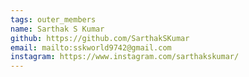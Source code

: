 ```yaml
---
tags: outer_members
name: Sarthak S Kumar
github: https://github.com/SarthakSKumar
email: mailto:sskworld9742@gmail.com
instagram: https://www.instagram.com/sarthakskumar/
---
```

